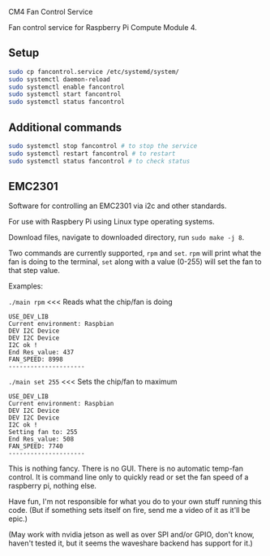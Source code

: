  CM4 Fan Control Service

Fan control service for Raspberry Pi Compute Module 4.

## Setup

```bash
sudo cp fancontrol.service /etc/systemd/system/
sudo systemctl daemon-reload
sudo systemctl enable fancontrol
sudo systemctl start fancontrol
sudo systemctl status fancontrol
```

## Additional commands

```bash
sudo systemctl stop fancontrol # to stop the service
sudo systemctl restart fancontrol # to restart
sudo systemctl status fancontrol # to check status
```

## EMC2301

Software for controlling an EMC2301 via i2c and other standards.

For use with Raspbery Pi using Linux type operating systems.

Download files, navigate to downloaded directory, run `sudo make -j 8`.

Two commands are currently supported, `rpm` and `set`. `rpm` will print what the fan is doing to the terminal, `set` along with a value (0-255) will set the fan to that step value.

Examples:

`./main rpm` <<< Reads what the chip/fan is doing
```
USE_DEV_LIB 
Current environment: Raspbian
DEV I2C Device
DEV I2C Device
I2C ok !
End Res_value: 437
FAN_SPEED: 8998
---------------------
```
`./main set 255` <<< Sets the chip/fan to maximum
```
USE_DEV_LIB 
Current environment: Raspbian
DEV I2C Device
DEV I2C Device
I2C ok !
Setting fan to: 255
End Res_value: 508
FAN_SPEED: 7740
---------------------
```

This is nothing fancy. There is no GUI. There is no automatic temp-fan control. It is command line only to quickly read or set the fan speed of a raspberry pi, nothing else.

Have fun, I'm not responsible for what you do to your own stuff running this code. (But if something sets itself on fire, send me a video of it as it'll be epic.)

(May work with nvidia jetson as well as over SPI and/or GPIO, don't know, haven't tested it, but it seems the waveshare backend has support for it.)
